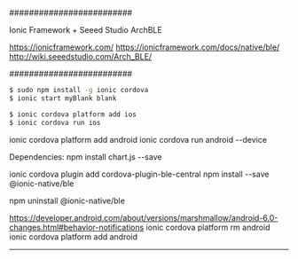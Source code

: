 #########################

 Ionic Framework + Seeed Studio ArchBLE

 https://ionicframework.com/
 https://ionicframework.com/docs/native/ble/
 http://wiki.seeedstudio.com/Arch_BLE/

#########################


```bash
$ sudo npm install -g ionic cordova
$ ionic start myBlank blank
```

```bash
$ ionic cordova platform add ios
$ ionic cordova run ios
```

ionic cordova platform add android
ionic cordova run android --device



Dependencies:
npm install chart.js --save

ionic cordova plugin add cordova-plugin-ble-central
npm install --save @ionic-native/ble

npm uninstall @ionic-native/ble


https://developer.android.com/about/versions/marshmallow/android-6.0-changes.html#behavior-notifications
ionic cordova platform rm android
ionic cordova platform add android

------------------------------